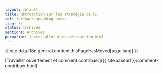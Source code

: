 ```yaml
---
layout: default
title: Rétroaction sur les stratégie de TI
ref: feedback-speaking-notes
lang: fr
status: archived
sections: Archives
permalink: /notes-allocution-retroaction.html
---
```


{{ site.data.i18n.general.content.thisPageHasMoved[page.lang] }}

[Travailler ouvertement et comment contribuer]({{ site.baseurl }}/comment-contribuer.html)

